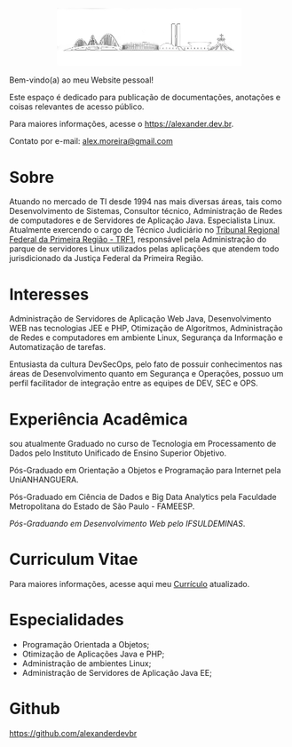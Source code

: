 <p align="center" width="100%">
    <img width="66%" src="./assets/img/bsb_logo.png"> 
</p>

Bem-vindo(a) ao meu Website pessoal!

Este espaço é dedicado para publicação de documentações, anotações e coisas relevantes de acesso público.

Para maiores informações, acesse o <https://alexander.dev.br>.

<!-- 
Website criado utilizado o Framework [GoHugo](https://gohugo.io/) para construção deste website, hospedado gratuitamente em [Netlify](https://app.netlify.com).
-->

Contato por e-mail: <alex.moreira@gmail.com>


# Sobre
Atuando no mercado de TI desde 1994 nas mais diversas áreas, tais como Desenvolvimento de Sistemas, Consultor técnico, Administração de Redes de computadores e de Servidores de Aplicação Java. Especialista Linux. Atualmente exercendo o cargo de Técnico Judiciário no [Tribunal Regional Federal da Primeira Região - TRF1](https://www.trf1.jus.br/trf1/home/), responsável pela Administração do parque de servidores Linux utilizados pelas aplicações que atendem todo jurisdicionado da Justiça Federal da Primeira Região.

# Interesses
Administração de Servidores de Aplicação Web Java, Desenvolvimento WEB nas tecnologias JEE e PHP, Otimização de Algoritmos, Administração de Redes e computadores em ambiente Linux, Segurança da Informação e Automatização de tarefas. 

Entusiasta da cultura DevSecOps, pelo fato de possuir conhecimentos nas áreas de Desenvolvimento quanto em Segurança e Operações, possuo um perfil facilitador de integração entre as equipes de DEV, SEC e OPS.

# Experiência Acadêmica
sou atualmente Graduado no curso de Tecnologia em Processamento de Dados pelo Instituto Unificado de Ensino Superior Objetivo.

Pós-Graduado em Orientação a Objetos e Programação para Internet pela UniANHANGUERA.

Pós-Graduado em Ciência de Dados e Big Data Analytics pela Faculdade Metropolitana do Estado de São Paulo - FAMEESP.

_Pós-Graduando em Desenvolvimento Web pelo IFSULDEMINAS_.

# Curriculum Vitae
Para maiores informações, acesse aqui meu [Currículo](curriculum.md) atualizado.

# Especialidades
- Programação Orientada a Objetos;
- Otimização de Aplicações Java e PHP;
- Administração de ambientes Linux;
- Administração de Servidores de Aplicação Java EE;

# Github
<https://github.com/alexanderdevbr>
